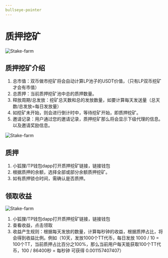 ```yaml
---
bullseye-pointer
---
```


# 质押挖矿

![Stake-farm](../.gitbook/assets/mining/Snipaste_2022-06-20_17-03-31.png)

## 质押挖矿介绍

1. 总市值：双币做市挖矿将会自动计算LP池子的USDT价值，（只有LP双币挖矿才会有市值）
2. 总质押：当前质押挖矿池中总的质押数量。
3. 释放周期/总发放：挖矿总天数和总的发放数量，如要计算每天发送量（总天数/总发放=每日发放量）
4. 如挖矿未开始，则会进行倒计时中，等待挖矿开始，即质押挖矿。
5. 邀请记录：用户通过您的邀请记录，质押挖矿那么将会显示下级代理的信息。以及邀请奖励信息。





![Stake-farm](../.gitbook/assets/mining/Snipaste_2022-06-20_21-09-19-2.png)

## 质押

1. 小狐狸/TP钱包dapp打开质押挖矿链接，链接钱包
2. 根据质押的余额，选择全部或部分余额质押挖矿。
3. 如有质押锁仓时间，需确认是否质押。

## 领取收益

![Stake-farm](../.gitbook/assets/mining/Snipaste_2022-06-20_21-09-19-3.png)

1. 小狐狸/TP钱包dapp打开质押挖矿链接，链接钱包
2. 查看收益，点击领取
3. 收益产生规则：根据每天发放的数量，计算每秒钟的收益，根据质押占比，将会得到收益比例。例如（10天，发放1000个TT代币，每日发放 1000 / 10 = 100个TT，当前质押占比百分之100%，那么当前用户每天能获取100个TT代币，100 / 86400秒 = 每秒钟 可获得 0.001157407407）